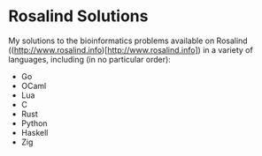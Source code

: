 # Rosalind Solutions

My solutions to the bioinformatics problems available on Rosalind 
((http://www.rosalind.info)[http://www.rosalind.info]) in a variety of 
languages, including (in no particular order):
- Go
- OCaml
- Lua
- C
- Rust
- Python
- Haskell
- Zig
